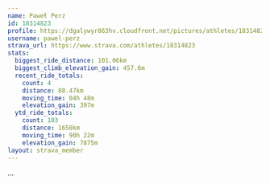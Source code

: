 ```yaml
---
name: Paweł Perz
id: 18314823
profile: https://dgalywyr863hv.cloudfront.net/pictures/athletes/18314823/5244308/1/large.jpg
username: pawel-perz
strava_url: https://www.strava.com/athletes/18314823
stats:
  biggest_ride_distance: 101.06km
  biggest_climb_elevation_gain: 457.6m
  recent_ride_totals:
    count: 4
    distance: 88.47km
    moving_time: 04h 48m
    elevation_gain: 397m
  ytd_ride_totals:
    count: 103
    distance: 1650km
    moving_time: 90h 22m
    elevation_gain: 7875m
layout: strava_member
--- 
```

...
